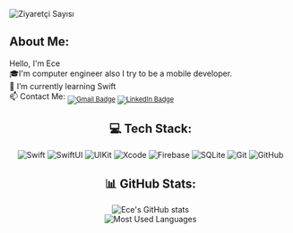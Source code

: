 ![Ziyaretçi Sayısı](https://komarev.com/ghpvc/?username=ecekursun&color=blue)
## About Me:


Hello, I'm Ece <br/>
🎓I'm computer engineer also I try to be a mobile developer. <br/>
 🌱 I’m currently learning Swift<br/>
  📫 Contact Me: <sub><a href="eekursun14@gmail.com"><img src="https://img.shields.io/badge/Gmail-D14836?style=flat&logo=gmail&logoColor=white" alt="Gmail Badge"/></a>
  <a href="https://www.linkedin.com/in/ece-kursun/"><img src="https://img.shields.io/badge/LinkedIn-0077B5?style=flat&logo=linkedin&logoColor=white" alt="LinkedIn Badge"/></a></sub>

<h2 align="center"> 💻 Tech Stack:</h2>

<p align="center">
  <img src="https://img.shields.io/badge/Swift-FA7343?style=flat&logo=swift&logoColor=white" alt="Swift"/>
  <img src="https://img.shields.io/badge/SwiftUI-007AFF?style=flat&logo=swift&logoColor=white" alt="SwiftUI"/>
  <img src="https://img.shields.io/badge/UIKit-2396F3?style=flat&logo=uikit&logoColor=white" alt="UIKit"/>
  <img src="https://img.shields.io/badge/Xcode-1575F9?style=flat&logo=xcode&logoColor=white" alt="Xcode"/>
  <img src="https://img.shields.io/badge/Firebase-FFCA28?style=flat&logo=firebase&logoColor=white" alt="Firebase"/>
  <img src="https://img.shields.io/badge/SQLite-003B57?style=flat&logo=sqlite&logoColor=white" alt="SQLite"/>
  <img src="https://img.shields.io/badge/Git-F05032?style=flat&logo=git&logoColor=white" alt="Git"/>
  <img src="https://img.shields.io/badge/GitHub-181717?style=flat&logo=github&logoColor=white" alt="GitHub"/>
</p>

<h2 align="center">📊 GitHub Stats:</h2>

<p align="center">
  <img src="https://github-readme-stats.vercel.app/api?username=ecekursun&show_icons=true&theme=radical" alt="Ece's GitHub stats"/><br/>
  <img src="https://github-readme-stats.vercel.app/api/top-langs/?username=ecekursun&layout=compact&theme=radical" alt="Most Used Languages"/>
</p>
